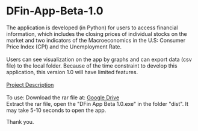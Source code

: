 # DFin-App-Beta-1.0
The application is developed (in Python) for users to access financial information, which includes the closing prices of individual stocks on the market and two indicators of the Macroeconomics in the U.S: Consumer Price Index (CPI) and the Unemployment Rate. <br /> <br />
Users can see visualization on the app by graphs and can export data (csv file) to the local folder. Because of the time constraint to develop this application, this version 1.0 will have limited features. <br /> <br />
[Project Description](https://drive.google.com/file/d/18r86FgpYEx1TauRBwVlr_s1-8HV70h74/view)<br /><br />
To use: Download the rar file at: [Google Drive](https://drive.google.com/file/d/1mTYtyi5IX521eI1wBiMz4iey-uExffp2/view) <br />
Extract the rar file, open the "DFin App Beta 1.0.exe" in the folder "dist". It may take 5-10 seconds to open the app. <br />

Thank you.
